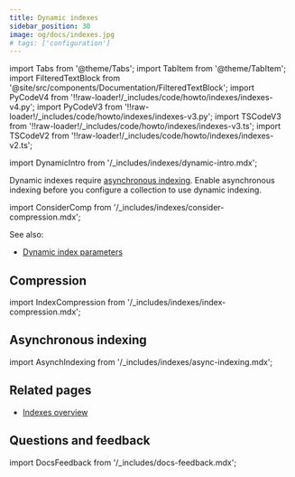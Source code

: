 ```yaml
---
title: Dynamic indexes
sidebar_position: 30
image: og/docs/indexes.jpg
# tags: ['configuration']
---
```


import Tabs from '@theme/Tabs';
import TabItem from '@theme/TabItem';
import FilteredTextBlock from '@site/src/components/Documentation/FilteredTextBlock';
import PyCodeV4 from '!!raw-loader!/_includes/code/howto/indexes/indexes-v4.py';
import PyCodeV3 from '!!raw-loader!/_includes/code/howto/indexes/indexes-v3.py';
import TSCodeV3 from '!!raw-loader!/_includes/code/howto/indexes/indexes-v3.ts';
import TSCodeV2 from '!!raw-loader!/_includes/code/howto/indexes/indexes-v2.ts';


import DynamicIntro from '/_includes/indexes/dynamic-intro.mdx';

<DynamicIntro/>

Dynamic indexes require [asynchronous indexing](/developers/weaviate/config-refs/schema/vector-index#asynchronous-indexing). Enable asynchronous indexing before you configure a collection to use dynamic indexing.

import ConsiderComp from '/_includes/indexes/consider-compression.mdx';

<ConsiderComp/>

<Tabs groupId="languages">
  <TabItem value="py" label="Python Client v4">
    <FilteredTextBlock
      text={PyCodeV4}
      startMarker="# START EnableDynamic"
      endMarker="# END EnableDynamic"
      language="py"
    />
  </TabItem>
  <TabItem value="py3" label="Python Client v3">
    <FilteredTextBlock
      text={PyCodeV3}
        startMarker="# START EnableDynamic"
        endMarker="# END EnableDynamic"
        language="py"
    />
  </TabItem>
  <TabItem value="js" label="JS/TS Client v3">
    <FilteredTextBlock
      text={TSCodeV3}
        startMarker="// START EnableDynamic"
        endMarker="// END EnableDynamic"
        language="js"
    />
  </TabItem>
  <TabItem value="js2" label="JS/TS Client v2">
    <FilteredTextBlock
      text={TSCodeV2}
        startMarker="// START EnableDynamic"
        endMarker="// END EnableDynamic"
        language="js"
    />
  </TabItem>
</Tabs>

See also:

- [Dynamic index parameters](/developers/weaviate/config-refs/schema/vector-index#dynamic-index-parameters)

## Compression

import IndexCompression from '/_includes/indexes/index-compression.mdx';

<IndexCompression/>

## Asynchronous indexing

import AsynchIndexing from '/_includes/indexes/async-indexing.mdx';

<AsynchIndexing/>

## Related pages

- [Indexes overview](/developers/weaviate/starter-guides/managing-resources/indexing)

## Questions and feedback

import DocsFeedback from '/_includes/docs-feedback.mdx';

<DocsFeedback/>